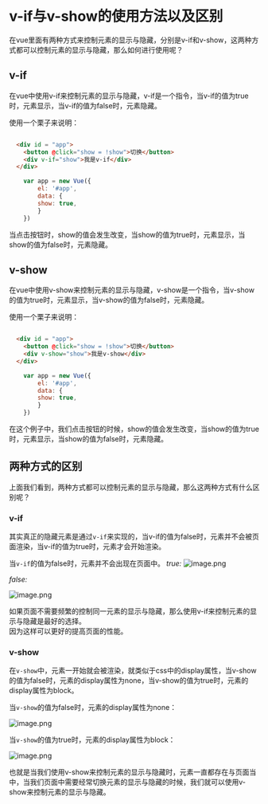 # v-if与v-show的使用方法以及区别

在vue里面有两种方式来控制元素的显示与隐藏，分别是v-if和v-show，这两种方式都可以控制元素的显示与隐藏，那么如何进行使用呢？

## v-if

在vue中使用v-if来控制元素的显示与隐藏，v-if是一个指令，当v-if的值为true时，元素显示，当v-if的值为false时，元素隐藏。

使用一个栗子来说明：

```html

  <div id = "app">
    <button @click="show = !show">切换</button>
    <div v-if="show">我是v-if</div>
  </div>
```

```javascript
    var app = new Vue({
        el: '#app',
        data: {
        show: true,
        }
    })
```

当点击按钮时，show的值会发生改变，当show的值为true时，元素显示，当show的值为false时，元素隐藏。

## v-show

在vue中使用v-show来控制元素的显示与隐藏，v-show是一个指令，当v-show的值为true时，元素显示，当v-show的值为false时，元素隐藏。

使用一个栗子来说明：

```html

  <div id = "app">
    <button @click="show = !show">切换</button>
    <div v-show="show">我是v-show</div>
  </div>
```

```javascript
    var app = new Vue({
        el: '#app',
        data: {
        show: true,
        }
    })
```

在这个例子中，我们点击按钮的时候，show的值会发生改变，当show的值为true时，元素显示，当show的值为false时，元素隐藏。

## 两种方式的区别

上面我们看到，两种方式都可以控制元素的显示与隐藏，那么这两种方式有什么区别呢？

### v-if

其实真正的隐藏元素是通过`v-if`来实现的，当v-if的值为false时，元素并不会被页面渲染，当v-if的值为true时，元素才会开始渲染。

当`v-if`的值为false时，元素并不会出现在页面中。
*true:*
![image.png](https://p6-juejin.byteimg.com/tos-cn-i-k3u1fbpfcp/ee372a34472749cabdb49c8c995a4428~tplv-k3u1fbpfcp-watermark.image?)

*false:*

![image.png](https://p1-juejin.byteimg.com/tos-cn-i-k3u1fbpfcp/0b896278430b482ca738e85175626b0b~tplv-k3u1fbpfcp-watermark.image?)

如果页面不需要频繁的控制同一元素的显示与隐藏，那么使用v-if来控制元素的显示与隐藏是最好的选择。  
因为这样可以更好的提高页面的性能。

### v-show

在`v-show`中，元素一开始就会被渲染，就类似于css中的display属性，当v-show的值为false时，元素的display属性为none，当v-show的值为true时，元素的display属性为block。

当`v-show`的值为false时，元素的display属性为none：

![image.png](https://p3-juejin.byteimg.com/tos-cn-i-k3u1fbpfcp/d2951857028044d59df6046bccdeb160~tplv-k3u1fbpfcp-watermark.image?)

当`v-show`的值为true时，元素的display属性为block：

![image.png](https://p1-juejin.byteimg.com/tos-cn-i-k3u1fbpfcp/5ac4fa7fe1c4412c9d97556c1d26ffe3~tplv-k3u1fbpfcp-watermark.image?)

也就是当我们使用v-show来控制元素的显示与隐藏时，元素一直都存在与页面当中，当我们页面中需要经常切换元素的显示与隐藏的时候，我们就可以使用v-show来控制元素的显示与隐藏。